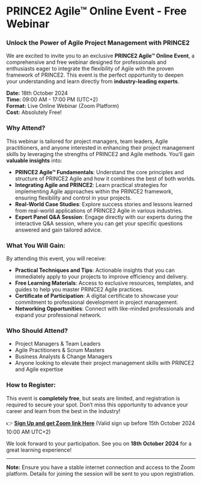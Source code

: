 # **PRINCE2 Agile™ Online Event - Free Webinar**

### Unlock the Power of Agile Project Management with PRINCE2

We are excited to invite you to an exclusive **PRINCE2 Agile™ Online Event**, a comprehensive and free webinar designed for professionals and enthusiasts eager to integrate the flexibility of Agile with the proven framework of PRINCE2. This event is the perfect opportunity to deepen your understanding and learn directly from **industry-leading experts**.

**Date:** 18th October 2024  
**Time:** 09:00 AM - 17:00 PM (UTC+2)  
**Format:** Live Online Webinar (Zoom Platform)  
**Cost:** Absolutely Free!

### Why Attend?

This webinar is tailored for project managers, team leaders, Agile practitioners, and anyone interested in enhancing their project management skills by leveraging the strengths of PRINCE2 and Agile methods. You’ll gain **valuable insights** into:
- **PRINCE2 Agile™ Fundamentals**: Understand the core principles and structure of PRINCE2 Agile and how it combines the best of both worlds.
- **Integrating Agile and PRINCE2**: Learn practical strategies for implementing Agile approaches within the PRINCE2 framework, ensuring flexibility and control in your projects.
- **Real-World Case Studies**: Explore success stories and lessons learned from real-world applications of PRINCE2 Agile in various industries.
- **Expert Panel Q&A Session**: Engage directly with our experts during the interactive Q&A session, where you can get your specific questions answered and gain tailored advice.

### What You Will Gain:

By attending this event, you will receive:
- **Practical Techniques and Tips**: Actionable insights that you can immediately apply to your projects to improve efficiency and delivery.
- **Free Learning Materials**: Access to exclusive resources, templates, and guides to help you master PRINCE2 Agile practices.
- **Certificate of Participation**: A digital certificate to showcase your commitment to professional development in project management.
- **Networking Opportunities**: Connect with like-minded professionals and expand your professional network.

### Who Should Attend?

- Project Managers & Team Leaders
- Agile Practitioners & Scrum Masters
- Business Analysts & Change Managers
- Anyone looking to elevate their project management skills with PRINCE2 and Agile expertise

### How to Register:

This event is **completely free**, but seats are limited, and registration is required to secure your spot. Don’t miss this opportunity to advance your career and learn from the best in the industry!

👉 [**Sign Up and get Zoom link Here**](#) (Valid sign up before 15th October 2024 10:00 AM UTC+2)

We look forward to your participation. See you on **18th October 2024** for a great learning experience!

---
**Note:** Ensure you have a stable internet connection and access to the Zoom platform. Details for joining the session will be sent to you upon registration.

